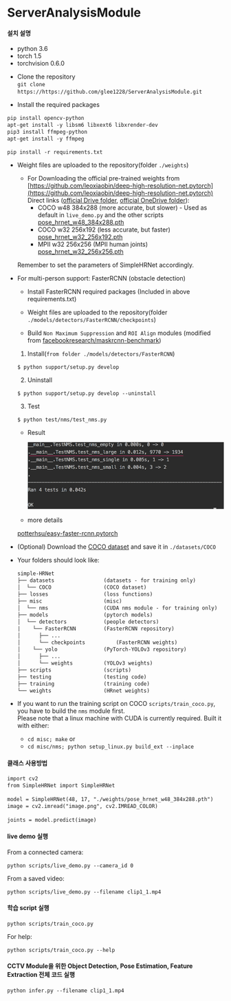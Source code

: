 # ServerAnalysisModule

#### 설치 설명
* python 3.6
* torch 1.5
* torchvision 0.6.0

- Clone the repository  
 ``git clone https://https://github.com/glee1228/ServerAnalysisModule.git``
 
- Install the required packages  
 ```
pip install opencv-python
apt-get install -y libsm6 libxext6 libxrender-dev
pip3 install ffmpeg-python
apt-get install -y ffmpeg
```

 ``pip install -r requirements.txt``
- Weight files are uploaded to the repository(folder `./weights`)
  - For Downloading the official pre-trained weights from 
  [https://github.com/leoxiaobin/deep-high-resolution-net.pytorch](https://github.com/leoxiaobin/deep-high-resolution-net.pytorch)  
    Direct links ([official Drive folder](https://drive.google.com/drive/folders/1hOTihvbyIxsm5ygDpbUuJ7O_tzv4oXjC), [official OneDrive folder](https://1drv.ms/f/s!AhIXJn_J-blW231MH2krnmLq5kkQ)):
    - COCO w48 384x288 (more accurate, but slower) - Used as default in `live_demo.py` and the other scripts  
      [pose_hrnet_w48_384x288.pth](https://drive.google.com/open?id=1UoJhTtjHNByZSm96W3yFTfU5upJnsKiS)
    - COCO w32 256x192 (less accurate, but faster)  
      [pose_hrnet_w32_256x192.pth](https://drive.google.com/open?id=1zYC7go9EV0XaSlSBjMaiyE_4TcHc_S38)
    - MPII w32 256x256 (MPII human joints)  
      [pose_hrnet_w32_256x256.pth](https://drive.google.com/open?id=1_wn2ifmoQprBrFvUCDedjPON4Y6jsN-v)

  Remember to set the parameters of SimpleHRNet accordingly.
- For multi-person support: FasterRCNN (obstacle detection)
    - Install FasterRCNN required packages (Included in above requirements.txt)
    
    - Weight files are uploaded to the repository(folder `./models/detectors/FasterRCNN/checkpoints`)
    
    - Build `Non Maximum Suppression` and `ROI Align` modules (modified from [facebookresearch/maskrcnn-benchmark](https://github.com/facebookresearch/maskrcnn-benchmark))
    
    1. Install(`from folder ./models/detectors/FasterRCNN`)

     ```
     $ python support/setup.py develop
     ```

    2. Uninstall

     ```
     $ python support/setup.py develop --uninstall
     ```

    3. Test

     ```
     $ python test/nms/test_nms.py
     ```

     * Result

       ![](models/detectors/FasterRCNN/images/test_nms.png?raw=true)
       
     * more details
     
     [potterhsu/easy-faster-rcnn.pytorch](https://github.com/potterhsu/easy-faster-rcnn.pytorch)
     
     
- (Optional) Download the [COCO dataset](http://cocodataset.org/#download) and save it in ``./datasets/COCO``
- Your folders should look like:
    ```
    simple-HRNet
    ├── datasets                (datasets - for training only)
    │  └── COCO                 (COCO dataset)
    ├── losses                  (loss functions)
    ├── misc                    (misc)
    │  └── nms                  (CUDA nms module - for training only)
    ├── models                  (pytorch models)
    │  └── detectors            (people detectors)
    |    └── FasterRCNN         (FasterRCNN repository)
    │      ├── ...
    │      └── checkpoints          (FasterRCNN weights)
    │    └── yolo               (PyTorch-YOLOv3 repository)
    │      ├── ...
    │      └── weights          (YOLOv3 weights)
    ├── scripts                 (scripts)
    ├── testing                 (testing code)
    ├── training                (training code)
    └── weights                 (HRnet weights)
    ```
- If you want to run the training script on COCO `scripts/train_coco.py`, you have to build the `nms` module first.  
  Please note that a linux machine with CUDA is currently required. 
  Built it with either: 
  - `cd misc; make` or
  - `cd misc/nms; python setup_linux.py build_ext --inplace`  


#### 클래스 사용방법

```
import cv2
from SimpleHRNet import SimpleHRNet

model = SimpleHRNet(48, 17, "./weights/pose_hrnet_w48_384x288.pth")
image = cv2.imread("image.png", cv2.IMREAD_COLOR)

joints = model.predict(image)
```

#### live demo 실행

From a connected camera:
```
python scripts/live_demo.py --camera_id 0
```
From a saved video:
```
python scripts/live_demo.py --filename clip1_1.mp4
```


#### 학습 script 실행

```
python scripts/train_coco.py
```

For help:
```
python scripts/train_coco.py --help
```
    
#### CCTV Module을 위한 Object Detection, Pose Estimation, Feature Extraction 전체 코드 실행

```
python infer.py --filename clip1_1.mp4
```
